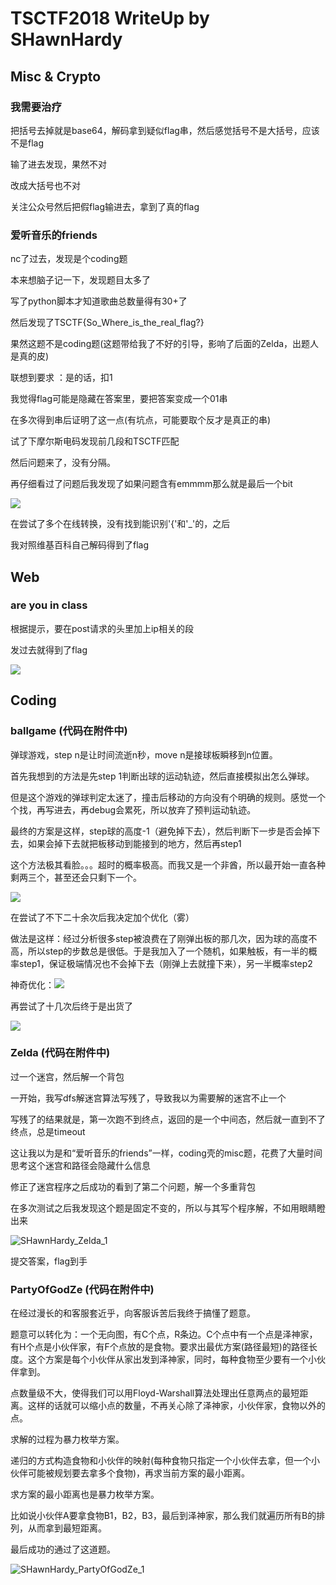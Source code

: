 # TSCTF2018 WriteUp by SHawnHardy

## Misc & Crypto

### 我需要治疗

把括号去掉就是base64，解码拿到疑似flag串，然后感觉括号不是大括号，应该不是flag

输了进去发现，果然不对

改成大括号也不对

关注公众号然后把假flag输进去，拿到了真的flag

### 爱听音乐的friends

nc了过去，发现是个coding题

本来想脑子记一下，发现题目太多了

写了python脚本才知道歌曲总数量得有30+了

然后发现了TSCTF{So_Where_is_the_real_flag?}

果然这题不是coding题(这题带给我了不好的引导，影响了后面的Zelda，出题人是真的皮)

联想到要求 ：是的话，扣1

我觉得flag可能是隐藏在答案里，要把答案变成一个01串

在多次得到串后证明了这一点(有坑点，可能要取个反才是真正的串)

试了下摩尔斯电码发现前几段和TSCTF匹配

然后问题来了，没有分隔。

再仔细看过了问题后我发现了如果问题含有emmmm那么就是最后一个bit

![](./images/SHawnHardy_爱听音乐的friends_1.png)

在尝试了多个在线转换，没有找到能识别'{'和'_'的，之后

我对照维基百科自己解码得到了flag

##  Web

### are you in class

根据提示，要在post请求的头里加上ip相关的段

发过去就得到了flag

![](./images/SHawnHardy_are_you_in_class_1.png)

## Coding

### ballgame (代码在附件中)

弹球游戏，step n是让时间流逝n秒，move n是接球板瞬移到n位置。

首先我想到的方法是先step 1判断出球的运动轨迹，然后直接模拟出怎么弹球。

但是这个游戏的弹球判定太迷了，撞击后移动的方向没有个明确的规则。感觉一个个找，再写进去，再debug会累死，所以放弃了预判运动轨迹。

最终的方案是这样，step球的高度-1（避免掉下去），然后判断下一步是否会掉下去，如果会掉下去就把板移动到能接到的地方，然后再step1

这个方法极其看脸。。。超时的概率极高。而我又是一个非酋，所以最开始一直各种剩两三个，甚至还会只剩下一个。

![](./images/SHawnHardy_ballgame_1.jpg)

在尝试了不下二十余次后我决定加个优化（雾）

做法是这样：经过分析很多step被浪费在了刚弹出板的那几次，因为球的高度不高，所以step的步数总是很低。于是我加入了一个随机，如果触板，有一半的概率step1，保证极端情况也不会掉下去（刚弹上去就撞下来），另一半概率step2

神奇优化：![](./images/SHawnHardy_ballgame_2.jpg)

再尝试了十几次后终于是出货了

![](./images/SHawnHardy_ballgame_3.png)

### Zelda (代码在附件中)

过一个迷宫，然后解一个背包

一开始，我写dfs解迷宫算法写残了，导致我以为需要解的迷宫不止一个

写残了的结果就是，第一次跑不到终点，返回的是一个中间态，然后就一直到不了终点，总是timeout

这让我以为是和“爱听音乐的friends”一样，coding壳的misc题，花费了大量时间思考这个迷宫和路径会隐藏什么信息

修正了迷宫程序之后成功的看到了第二个问题，解一个多重背包

在多次测试之后我发现这个题是固定不变的，所以与其写个程序解，不如用眼睛瞪出来

![SHawnHardy_Zelda_1](images/SHawnHardy_Zelda_1.png)

提交答案，flag到手



### PartyOfGodZe (代码在附件中)

在经过漫长的和客服套近乎，向客服诉苦后我终于搞懂了题意。

题意可以转化为：一个无向图，有C个点，R条边。C个点中有一个点是泽神家，有H个点是小伙伴家，有F个点放的是食物。要求出最优方案(路径最短)的路径长度。这个方案是每个小伙伴从家出发到泽神家，同时，每种食物至少要有一个小伙伴拿到。

点数量级不大，使得我们可以用Floyd-Warshall算法处理出任意两点的最短距离。这样的话就可以缩小点的数量，不再关心除了泽神家，小伙伴家，食物以外的点。

求解的过程为暴力枚举方案。

递归的方式构造食物和小伙伴的映射(每种食物只指定一个小伙伴去拿，但一个小伙伴可能被规划要去拿多个食物)，再求当前方案的最小距离。

求方案的最小距离也是暴力枚举方案。

比如说小伙伴A要拿食物B1，B2，B3，最后到泽神家，那么我们就遍历所有B的排列，从而拿到最短距离。

最后成功的通过了这道题。

![SHawnHardy_PartyOfGodZe_1](images/SHawnHardy_PartyOfGodZe_1.png)

